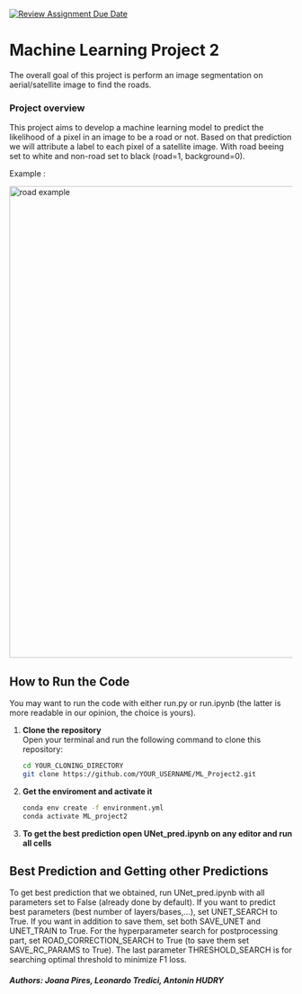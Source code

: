[![Review Assignment Due Date](https://classroom.github.com/assets/deadline-readme-button-22041afd0340ce965d47ae6ef1cefeee28c7c493a6346c4f15d667ab976d596c.svg)](https://classroom.github.com/a/UDdkOEMs)


# Machine Learning Project 2  

The overall goal of this project is perform an image segmentation on aerial/satellite image to find the roads. 
 

### <b>Project overview</b>

This project aims to develop a machine learning model to predict the likelihood of a pixel in an image to be a road or not. Based on that prediction we will attribute a label to each pixel of a satellite image. With road beeing set to white and non-road set to black  (road=1, background=0).

Example : 

<img width="839" alt="road example" src="https://github.com/user-attachments/assets/9de1fb79-7a19-49e2-ac62-e50491e1212f">

## How to Run the Code 

You may want to run the code with either run.py or run.ipynb (the latter is more readable in our opinion, the choice is yours).

1. **Clone the repository**  
   Open your terminal and run the following command to clone this repository:

   ```bash
   cd YOUR_CLONING_DIRECTORY
   git clone https://github.com/YOUR_USERNAME/ML_Project2.git
2. **Get the enviroment and activate it**   

   ```bash
   conda env create -f environment.yml
   conda activate ML_project2

3. **To get the best prediction open UNet_pred.ipynb on any editor and run all cells**   


  ## Best Prediction and Getting other Predictions

  To get best prediction that we obtained, run UNet_pred.ipynb with all parameters set to False (already done by default). If you want to predict best parameters (best number of layers/bases,...), set UNET_SEARCH to True. If you want in addition to save them, set both SAVE_UNET and UNET_TRAIN to True. For the hyperparameter search for postprocessing part, set ROAD_CORRECTION_SEARCH to True (to save them set SAVE_RC_PARAMS to True). The last parameter THRESHOLD_SEARCH is for searching optimal threshold to minimize F1 loss. 




##### Authors: Joana Pires, Leonardo Tredici, Antonin HUDRY
